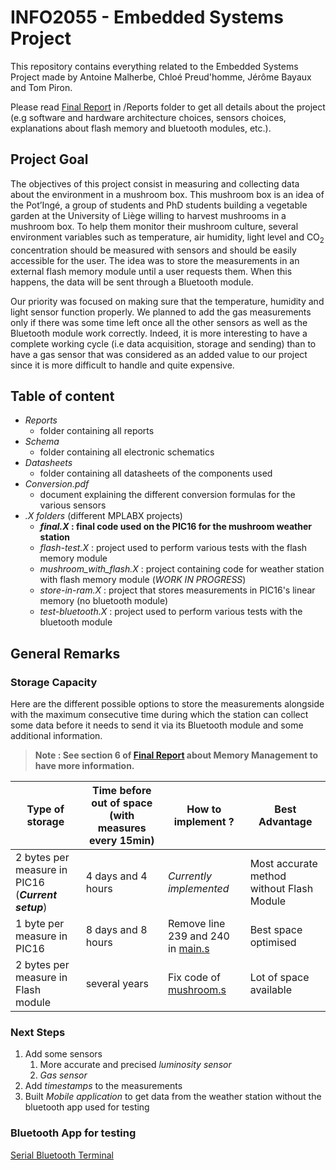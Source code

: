 # INFO2055 - Embedded Systems Project

This repository contains everything related to the Embedded Systems Project made by Antoine Malherbe, Chloé Preud'homme, Jérôme Bayaux and Tom Piron.

Please read [Final Report](/Reports/Rapport_Final.pdf) in /Reports folder to get all details about the project (e.g software and hardware architecture choices, sensors choices, explanations about flash memory and bluetooth modules, etc.).

## Project Goal

The objectives of this project consist in measuring and collecting data about the environment in a mushroom box. This mushroom box is an idea of the Pot’Ingé, a group of students and PhD students building a vegetable garden at the University of Liège willing to harvest mushrooms in a mushroom box. To help them monitor their mushroom culture, several environment variables such as temperature, air humidity, light level and CO<sub>2</sub> concentration should be measured with sensors and should be easily accessible for the user. The idea was to store the measurements in an external flash memory module until a user requests them. When this happens, the data will be sent through a Bluetooth module.

Our priority was focused on making sure that the temperature, humidity and light sensor function properly. We planned to add the gas measurements only if there was some time left once all the other sensors as well as the Bluetooth module work correctly. Indeed, it is more interesting to have a complete working cycle (i.e data acquisition, storage and sending) than to have a gas sensor that was considered as an added value to our project since it is more difficult to handle and quite expensive.

## Table of content

* _Reports_
  * folder containing all reports
* _Schema_
  * folder containing all electronic schematics
* _Datasheets_
  * folder containing all datasheets of the components used
* _Conversion.pdf_
  * document explaining the different conversion formulas for the various sensors
* _.X folders_ (different MPLABX projects)
  * **_final.X_ : final code used on the PIC16 for the mushroom weather station**
  * _flash-test.X_ : project used to perform various tests with the flash memory module
  * _mushroom_with_flash.X_ : project containing code for weather station with flash memory module (_WORK IN PROGRESS_)
  * _store-in-ram.X_ : project that stores measurements in PIC16's linear memory (no bluetooth module)
  * _test-bluetooth.X_ : project used to perform various tests with the bluetooth module

## General Remarks

### Storage Capacity
Here are the different possible options to store the measurements alongside with the maximum consecutive time during which the station can collect some data before it needs to send it via its Bluetooth module and some additional information.

> **Note : See section 6 of [Final Report](/Reports/Rapport_Final.pdf) about Memory Management to have more information.**

Type of storage                                   | Time before out of space (with measures every 15min) | How to implement ?                                          | Best Advantage
------------------------------------------------- | ---------------------------------------------------- | ----------------------------------------------------------- | --------------
2 bytes per measure in PIC16 (**_Current setup_**)| 4 days and 4 hours                                   | _Currently implemented_                                     | Most accurate method without Flash Module
1 byte per measure in PIC16                       | 8 days and 8 hours                                   | Remove line 239 and 240 in [main.s](/final.X/main.s)| Best space optimised
2 bytes per measure in Flash module               | several years                                        | Fix code of [mushroom.s](/mushroom_with_flash.X/mushroom.s) | Lot of space available

### Next Steps
1. Add some sensors
    1. More accurate and precised _luminosity sensor_
    2. _Gas sensor_
2. Add _timestamps_ to the measurements
3. Built _Mobile application_ to get data from the weather station without the bluetooth app used for testing

### Bluetooth App for testing
[Serial Bluetooth Terminal](https://play.google.com/store/apps/details?id=de.kai_morich.serial_bluetooth_terminal&hl=fr&gl=US)
